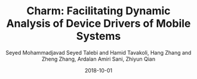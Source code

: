 ---
title: 'Charm: Facilitating Dynamic Analysis of Device Drivers of Mobile Systems'
collection: publications
permalink:
excerpt:
date: 2018-10-01
venue: 'In Proceedings of USENIX Security 2018, Baltimore, MD.'
paperurl: 'http://www.cs.ucr.edu/~zhiyunq/pub/sec18_charm.pdf'
src: 'https://github.com/trusslab/charm'
citation:
author: 'Seyed Mohammadjavad Seyed Talebi and Hamid Tavakoli, Hang Zhang and Zheng Zhang, Ardalan Amiri Sani, Zhiyun Qian'
venue_abbr: 'USENIX Security 18'
---  